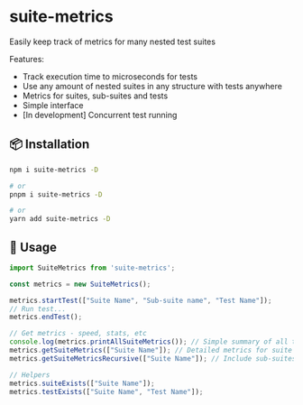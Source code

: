 # suite-metrics

Easily keep track of metrics for many nested test suites

Features:
- Track execution time to microseconds for tests
- Use any amount of nested suites in any structure with tests anywhere
- Metrics for suites, sub-suites and tests
- Simple interface
- [In development] Concurrent test running

## 📦 Installation

```bash
npm i suite-metrics -D

# or
pnpm i suite-metrics -D

# or
yarn add suite-metrics -D
```

## 🚀 Usage

```typescript
import SuiteMetrics from 'suite-metrics';

const metrics = new SuiteMetrics();

metrics.startTest(["Suite Name", "Sub-suite name", "Test Name"]);
// Run test...
metrics.endTest();

// Get metrics - speed, stats, etc
console.log(metrics.printAllSuiteMetrics()); // Simple summary of all tests
metrics.getSuiteMetrics(["Suite Name"]); // Detailed metrics for suite
metrics.getSuiteMetricsRecursive(["Suite Name"]); // Include sub-suites

// Helpers
metrics.suiteExists(["Suite Name"]);
metrics.testExists(["Suite Name", "Test Name"]);
```
